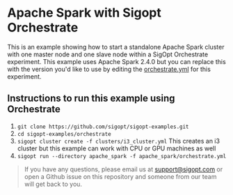 # Apache Spark with Sigopt Orchestrate

This is an example showing how to start a standalone Apache Spark cluster with one master node and one slave node within a SigOpt Orchestrate experiment.
This example uses Apache Spark 2.4.0 but you can replace this with the version you'd like to use by editing the
[orchestrate.yml](orchestrate.yml) for this experiment.

## Instructions to run this example using Orchestrate

1. `git clone https://github.com/sigopt/sigopt-examples.git`
2. `cd sigopt-examples/orchestrate`
3. `sigopt cluster create -f clusters/i3_cluster.yml` This creates an i3 cluster but this example can work with CPU or GPU machines as well
4. `sigopt run --directory apache_spark -f apache_spark/orchestrate.yml`

> If you have any questions, please email us at support@sigopt.com or open a Github issue on this repository and someone from our team
will get back to you.
